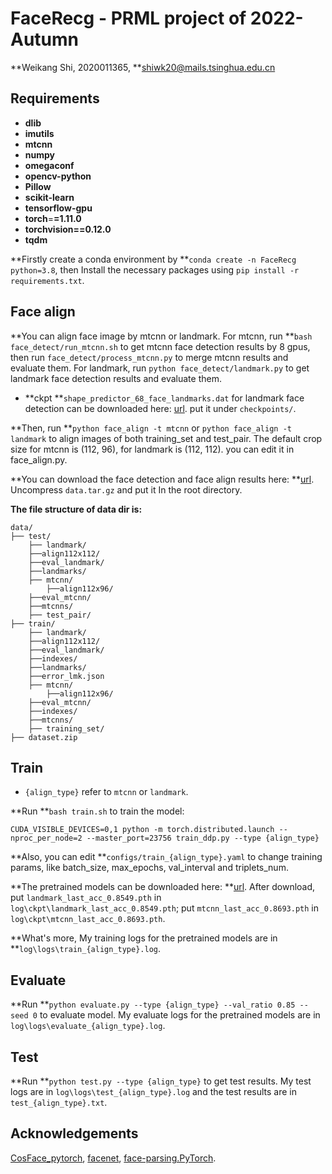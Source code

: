 
# FaceRecg - PRML project of 2022-Autumn

**Weikang Shi, 2020011365, **[shiwk20@mails.tsinghua.edu.cn](mailto:shiwk20@mails.tsinghua.edu.cn)

## Requirements

* **dlib**
* **imutils**
* **mtcnn**
* **numpy**
* **omegaconf**
* **opencv-python**
* **Pillow**
* **scikit-learn**
* **tensorflow-gpu**
* **torch**=**=1.11.0**
* **torchvision==0.12.0**
* **tqdm**

**Firstly create a conda environment by **`conda create -n FaceRecg python=3.8`, then Install the necessary packages using `pip install -r requirements.txt`.

## Face align

**You can align face image by mtcnn or landmark. For mtcnn, run **`bash face_detect/run_mtcnn.sh` to get mtcnn face detection results by 8 gpus, then run `face_detect/process_mtcnn.py` to merge mtcnn results and evaluate them. For landmark, run `python face_detect/landmark.py` to get landmark face detection results and evaluate them.

* **ckpt **`shape_predictor_68_face_landmarks.dat` for landmark face detection can be downloaded  here: [url](download%20https://cloud.tsinghua.edu.cn/d/90f476668cb0498f9882/). put it under `checkpoints/`.

**Then, run **`python face_align -t mtcnn` or `python face_align -t landmark` to align images of both training_set and test_pair. The default crop size for mtcnn is (112, 96), for landmark is (112, 112). you can edit it in face_align.py.

**You can download the face detection and face align results here: **[url](download%20https://cloud.tsinghua.edu.cn/d/90f476668cb0498f9882/). Uncompress `data.tar.gz` and put it In the root directory.

**The file structure of data dir is:**

```
data/
├── test/
    ├── landmark/
    ├──align112x112/
    ├──eval_landmark/
    ├──landmarks/
    ├── mtcnn/
        ├──align112x96/
    ├──eval_mtcnn/
    ├──mtcnns/
    ├── test_pair/
├── train/
    ├── landmark/
    ├──align112x112/
    ├──eval_landmark/
    ├──indexes/
    ├──landmarks/
    ├──error_lmk.json
    ├── mtcnn/
        ├──align112x96/
    ├──eval_mtcnn/
    ├──indexes/
    ├──mtcnns/
    ├── training_set/
├── dataset.zip
```

## Train

* `{align_type}` refer to `mtcnn` or `landmark`.

**Run **`bash train.sh` to train the model:

```
CUDA_VISIBLE_DEVICES=0,1 python -m torch.distributed.launch --nproc_per_node=2 --master_port=23756 train_ddp.py --type {align_type}
```

**Also, you can edit **`configs/train_{align_type}.yaml` to change training params, like batch_size, max_epochs, val_interval and triplets_num.

**The pretrained models can be downloaded here: **[url](download%20https://cloud.tsinghua.edu.cn/d/90f476668cb0498f9882/). After download, put `landmark_last_acc_0.8549.pth` in `log\ckpt\landmark_last_acc_0.8549.pth`; put `mtcnn_last_acc_0.8693.pth` in `log\ckpt\mtcnn_last_acc_0.8693.pth`.

**What's more, My training logs for the pretrained models are in **`log\logs\train_{align_type}.log`.

## Evaluate

**Run **`python evaluate.py --type {align_type} --val_ratio 0.85 --seed 0` to evaluate model. My evaluate logs for the pretrained models are in `log\logs\evaluate_{align_type}.log`.

## Test

**Run **`python test.py --type {align_type}` to get test results. My test logs are in `log\logs\test_{align_type}.log` and the test results are in `test_{align_type}.txt`.

## Acknowledgements

[CosFace_pytorch](https://github.com/MuggleWang/CosFace_pytorch), [facenet](https://github.com/tbmoon/facenet), [face-parsing.PyTorch](https://github.com/zllrunning/face-parsing.PyTorch).
